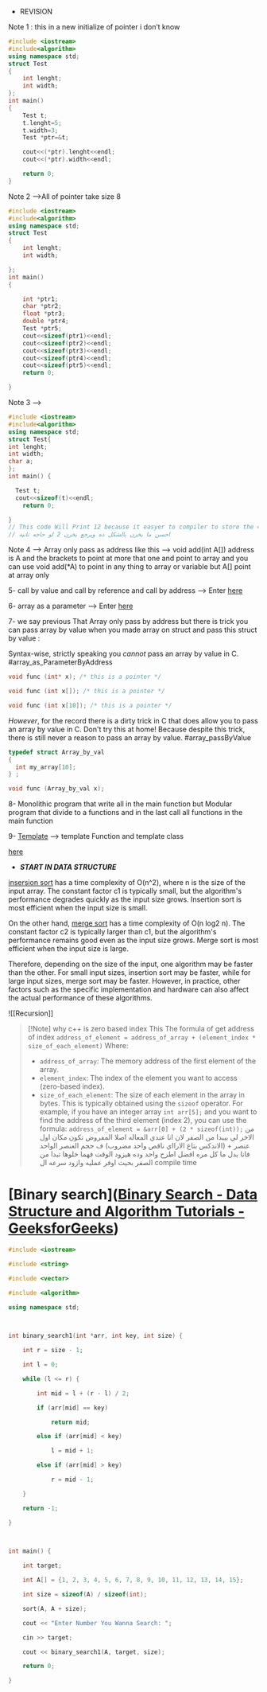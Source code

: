 - REVISION

Note 1 : this in a new initialize of pointer i don’t know

```cpp
#include <iostream>
#include<algorithm>
using namespace std;
struct Test
{
    int lenght;
    int width;
};
int main()
{
    Test t;
    t.lenght=5;
    t.width=3;
    Test *ptr=&t;

    cout<<(*ptr).lenght<<endl;
    cout<<(*ptr).width<<endl;

    return 0;
}

```

Note 2 —>All of pointer take size 8

```cpp
#include <iostream>
#include<algorithm>
using namespace std;
struct Test
{
    int lenght;
    int width;

};
int main()
{

    int *ptr1;
    char *ptr2;
    float *ptr3;
    double *ptr4;
    Test *ptr5;
    cout<<sizeof(ptr1)<<endl;
    cout<<sizeof(ptr2)<<endl;
    cout<<sizeof(ptr3)<<endl;
    cout<<sizeof(ptr4)<<endl;
    cout<<sizeof(ptr5)<<endl;
    return 0;

}
```

Note 3 —>

```cpp
#include <iostream>
#include<algorithm>
using namespace std;
struct Test{
int lenght;
int width;
char a;
};
int main() {

  Test t;
  cout<<sizeof(t)<<endl;
    return 0;

}
// This code Will Print 12 because it easyer to compiler to store the 4 4 4 
// احسن ما يخزن بالشكل ده ويرجع يخزن 2 لو حاجه تانيه
```

Note 4 —> Array only pass as address like this —> void add(int A[]) address is A and the brackets to point at more that one and point to array and you can use void add(*A) to point in any thing to array or variable but A[] point at array only

5- call by value and call by reference and call by address —> Enter [here](https://pencilprogrammer.com/cpp-tutorials/call-by-value-reference-address/)

6- array as a parameter —> Enter [here](https://www.tutorialspoint.com/cplusplus/cpp_passing_arrays_to_functions.htm)

7- we say previous That Array only pass by address but there is trick you can pass array by value when you made array on struct and pass this struct by value :

Syntax-wise, strictly speaking you _cannot_ pass an array by value in C.
#array_as_ParameterByAddress

```cpp
void func (int* x); /* this is a pointer */

void func (int x[]); /* this is a pointer */

void func (int x[10]); /* this is a pointer */

```

_However_, for the record there is a dirty trick in C that does allow you to pass an array by value in C. Don't try this at home! Because despite this trick, there is still never a reason to pass an array by value.
#array_passByValue

```cpp
typedef struct Array_by_val
{
  int my_array[10];
} ;

void func (Array_by_val x);
```

8- Monolithic program that write all in the main function but Modular program that divide to a functions and in the last call all functions in the main function

9- [Template](https://www.geeksforgeeks.org/templates-cpp/) —> template Function and template class

[here](https://www.geeksforgeeks.org/templates-cpp/)

- _**START IN DATA STRUCTURE**_

[insersion sort](https://www.geeksforgeeks.org/insertion-sort/) has a time complexity of O(n^2), where n is the size of the input array. The constant factor c1 is typically small, but the algorithm's performance degrades quickly as the input size grows. Insertion sort is most efficient when the input size is small.

On the other hand, [merge sort](https://www.geeksforgeeks.org/merge-sort/) has a time complexity of O(n log2 n). The constant factor c2 is typically larger than c1, but the algorithm's performance remains good even as the input size grows. Merge sort is most efficient when the input size is large.

Therefore, depending on the size of the input, one algorithm may be faster than the other. For small input sizes, insertion sort may be faster, while for large input sizes, merge sort may be faster. However, in practice, other factors such as the specific implementation and hardware can also affect the actual performance of these algorithms.

![[Recursion]]


>[!Note] why c++ is zero based index
> This The formula of get address of index
>`address_of_element = address_of_array + (element_index * size_of_each_element)`
>Where:
>- `address_of_array`: The memory address of the first element of the array.
>- `element_index`: The index of the element you want to access (zero-based index).
>- `size_of_each_element`: The size of each element in the array in bytes. This is typically obtained using the `sizeof` operator.
>For example, if you have an integer array `int arr[5];` and you want to find the address of the third element (index 2), you can use the formula:
>`address_of_element = &arr[0] + (2 * sizeof(int));`
>من الاخر لي بيبدا من الصفر لان انا عندي المعاله اصلا المفروض تكون 
>مكان اول عنصر + (الاندكس بتاع الارااي ناقص واحد مضروب) ف حجم العنصر الواحد
>فانا بدل ما كل مره افضل اطرح واحد وده هيزود الوقت فهما خلوها تبدا من الصفر بحيث اوفر عمليه وازود سرعه ال compile time

# [Binary search]([Binary Search - Data Structure and Algorithm Tutorials - GeeksforGeeks](https://www.geeksforgeeks.org/binary-search/))

```cpp 
#include <iostream>

#include <string>

#include <vector>

#include <algorithm>

using namespace std;

  

int binary_search1(int *arr, int key, int size) {

    int r = size - 1;

    int l = 0;

    while (l <= r) {

        int mid = l + (r - l) / 2;

        if (arr[mid] == key)

            return mid;

        else if (arr[mid] < key)

            l = mid + 1;

        else if (arr[mid] > key)

            r = mid - 1;

    }

    return -1;

}

  

int main() {

    int target;

    int A[] = {1, 2, 3, 4, 5, 6, 7, 8, 9, 10, 11, 12, 13, 14, 15};

    int size = sizeof(A) / sizeof(int);

    sort(A, A + size);

    cout << "Enter Number You Wanna Search: ";

    cin >> target;

    cout << binary_search1(A, target, size);

    return 0;

}
```



 